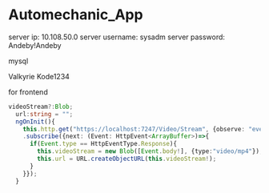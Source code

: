 # Automechanic_App
server ip: 10.108.50.0
server username: sysadm
server password: Andeby!Andeby

mysql

Valkyrie
Kode1234


 
for frontend
```ts
videoStream?:Blob;
  url:string = "";
  ngOnInit(){
    this.http.get("https://localhost:7247/Video/Stream", {observe: "events", responseType: "arraybuffer", reportProgress: true})
    .subscribe({next: (Event: HttpEvent<ArrayBuffer>)=>{
      if(Event.type == HttpEventType.Response){
        this.videoStream = new Blob([Event.body!], {type:"video/mp4"});
        this.url = URL.createObjectURL(this.videoStream!);
      }
    }});
  }
```
